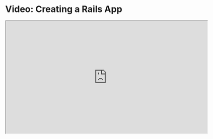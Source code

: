 # Video: Creating a Rails App

<iframe src="https://player.vimeo.com/video/600353003/?title=0&byline=0&portrait=0" width="640" height="360" allowfullscreen="allowfullscreen" allow="autoplay; fullscreen; picture-in-picture"></iframe>

